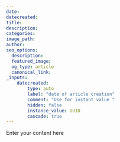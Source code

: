 ```yaml
---
date: 
datecreated:
title: 
description:
categories: 
image_path:
author:
seo_options:
  description:
  featured_image: 
  og_type: article
  canonical_link:
_inputs:
    datecreated:
        type: auto
        label: "date of article creation"
        comment: "Use for instant value "
        hidden: false   
        instance_value: UUID
        cascade: true
---
```

Enter your content here
